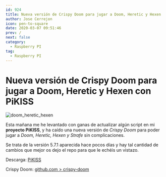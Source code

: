 ```yaml
---
id: 924
title: Nueva versión de Crispy Doom para jugar a Doom, Heretic y Hexen con PiKISS
author: Jose Cerrejon
icon: pen-to-square
date: 2020-03-07 09:51:46
prev: /
next: false
category:
  - Raspberry PI
tag:
  - Raspberry PI
---
```


# Nueva versión de Crispy Doom para jugar a Doom, Heretic y Hexen con PiKISS

![doom_heretic_hexen](/images/2015/03/doom_heretic_hexen.png)

Esta mañana me he levantado con ganas de actualizar algún script en mi **proyecto PiKISS**, y ha caído una nueva versión de *Crispy Doom* para poder jugar a *Doom, Heretic, Hexen y Strafe* sin complicaciones.

Se trata de la versión 5.7.1 aparecida hace pocos días y hay tal cantidad de cambios que mejor os dejo el repo para que le echéis un vistazo.

Descarga: [PiKISS](https://github.com/jmcerrejon/PiKISS)

Crispy Doom: [github.com > crispy-doom](https://github.com/fabiangreffrath/crispy-doom)